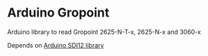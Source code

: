 # Arduino Gropoint

Arduino library to read Gropoint 2625-N-T-x, 2625-N-x and 3060-x

Depends on [Arduino SDI12 library](https://github.com/EnviroDIY/Arduino-SDI-12.git)



